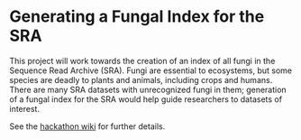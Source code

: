 # Generating a Fungal Index for the SRA

This project will work towards the creation of an index of all fungi in the Sequence Read Archive (SRA).
Fungi are essential to ecosystems, but some species are deadly to plants and animals, including crops and humans. There are many SRA datasets with unrecognized fungi in them; generation of a fungal index for the SRA would help guide researchers to datasets of interest.

See the [hackathon wiki](https://github.com/NCBI-Hackathons/Generating-a-Fungal-Index-for-the-SRA/wiki) for further details.
